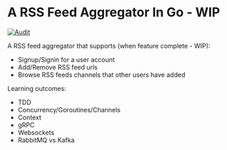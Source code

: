 # A RSS Feed Aggregator In Go - WIP

[![Audit](https://github.com/dwaynedwards/rss-feed-aggregator-in-go/actions/workflows/audit.yml/badge.svg)](https://github.com/dwaynedwards/rss-feed-aggregator-in-go/actions/workflows/audit.yml)

A RSS feed aggregator that supports (when feature complete - WIP):

- Signup/Signin for a user account
- Add/Remove RSS feed urls
- Browse RSS feeds channels that other users have added

Learning outcomes:

- TDD
- Concurrency/Goroutines/Channels
- Context
- gRPC
- Websockets
- RabbitMQ vs Kafka

